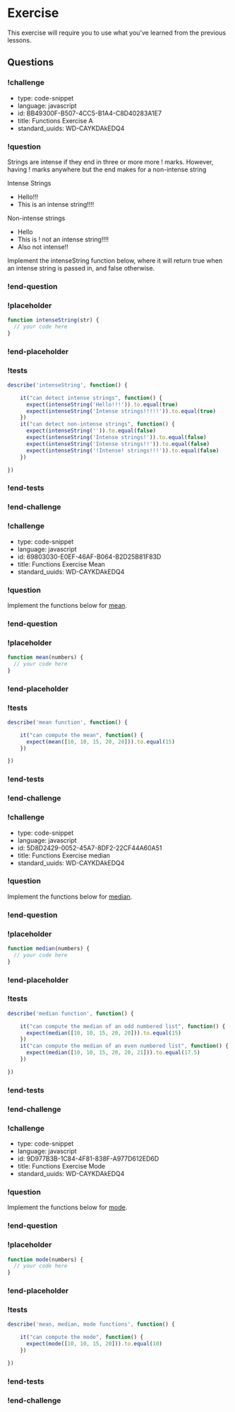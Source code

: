 # Exercise

This exercise will require you to use what you've learned from the previous lessons.

## Questions

<!-- Question -->

### !challenge

* type: code-snippet
* language: javascript
* id: BB49300F-B507-4CC5-B1A4-C8D40283A1E7
* title: Functions Exercise A
* standard_uuids: WD-CAYKDAkEDQ4

### !question

Strings are intense if they end in three or more more ! marks.
However, having ! marks anywhere but the end makes for a non-intense
string

Intense Strings
* Hello!!!
* This is an intense string!!!!

Non-intense strings
* Hello
* This is ! not an intense string!!!!
* Also not intense!!

Implement the intenseString function below, where it will return true
when an intense string is passed in, and false otherwise.

### !end-question

### !placeholder
```js
function intenseString(str) {
  // your code here
}
```

### !end-placeholder

### !tests

```js
describe('intenseString', function() {

    it("can detect intense strings", function() {
      expect(intenseString('Hello!!!')).to.equal(true)
      expect(intenseString('Intense strings!!!!!')).to.equal(true)
    })
    it("can detect non-intense strings", function() {
      expect(intenseString('')).to.equal(false)
      expect(intenseString('Intense strings!')).to.equal(false)
      expect(intenseString('Intense strings!!')).to.equal(false)
      expect(intenseString('!Intense! strings!!!')).to.equal(false)
    })

})
```

### !end-tests

### !end-challenge

<!-- Question -->

### !challenge

* type: code-snippet
* language: javascript
* id: 69803030-E0EF-46AF-B064-B2D25B81F83D
* title: Functions Exercise Mean
* standard_uuids: WD-CAYKDAkEDQ4

### !question

Implement the functions below for [mean](https://www.khanacademy.org/math/statistics-probability/summarizing-quantitative-data/mean-median-basics/a/mean-median-and-mode-review).

### !end-question

### !placeholder

```js
function mean(numbers) {
  // your code here
}
```

### !end-placeholder

### !tests

```js
describe('mean function', function() {

    it("can compute the mean", function() {
      expect(mean([10, 10, 15, 20, 20])).to.equal(15)
    })

})
```

### !end-tests

### !end-challenge


### !challenge

* type: code-snippet
* language: javascript
* id: 5D8D2429-0052-45A7-8DF2-22CF44A60A51
* title: Functions Exercise median
* standard_uuids: WD-CAYKDAkEDQ4

### !question

Implement the functions below for [median](https://www.khanacademy.org/math/statistics-probability/summarizing-quantitative-data/mean-median-basics/a/mean-median-and-mode-review).

### !end-question

### !placeholder

```js
function median(numbers) {
  // your code here
}
```

### !end-placeholder

### !tests

```js
describe('median function', function() {

    it("can compute the median of an odd numbered list", function() {
      expect(median([10, 10, 15, 20, 20])).to.equal(15)
    })
    it("can compute the median of an even numbered list", function() {
      expect(median([10, 10, 15, 20, 20, 21])).to.equal(17.5)
    })

})
```

### !end-tests

### !end-challenge


### !challenge

* type: code-snippet
* language: javascript
* id: 9D977B3B-1C84-4F81-838F-A977D612ED6D
* title: Functions Exercise Mode
* standard_uuids: WD-CAYKDAkEDQ4

### !question

Implement the functions below for [mode](https://www.khanacademy.org/math/statistics-probability/summarizing-quantitative-data/mean-median-basics/a/mean-median-and-mode-review).

### !end-question

### !placeholder

```js
function mode(numbers) {
  // your code here
}
```

### !end-placeholder

### !tests

```js
describe('mean, median, mode functions', function() {

    it("can compute the mode", function() {
      expect(mode([10, 10, 15, 20])).to.equal(10)
    })

})
```

### !end-tests

### !end-challenge
